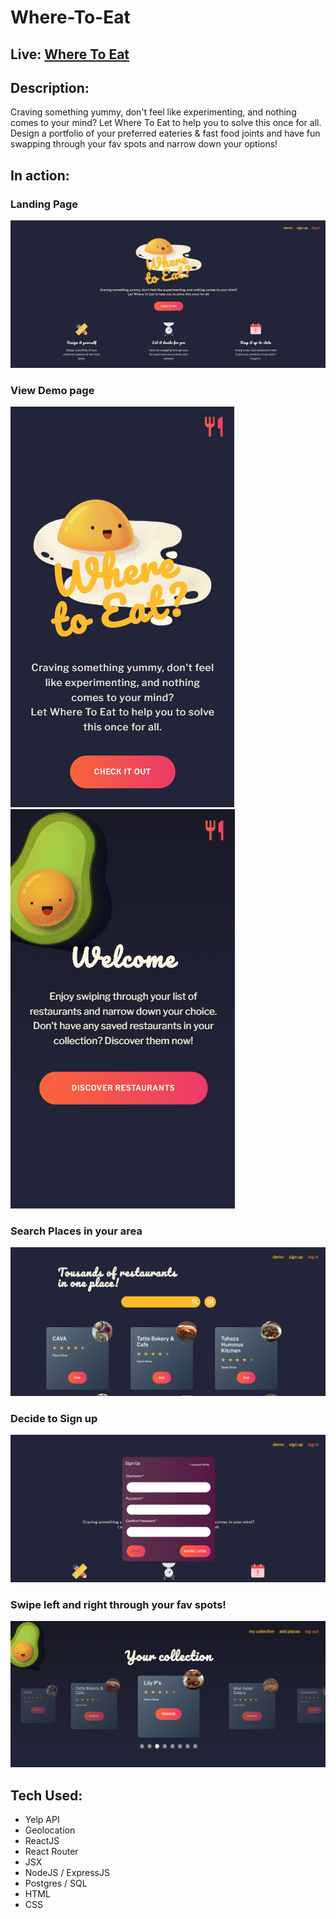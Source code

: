 # Where-To-Eat

## Live: [Where To Eat](https://where-to-eat.now.sh/)

## Description:
Craving something yummy, don't feel like experimenting, and nothing comes to your mind? Let Where To Eat to help you to solve this once for all. Design a portfolio of your preferred eateries & fast food joints and have fun swapping through your fav spots and narrow down your options!

## In action:

### Landing Page
![alt text](visuals/visual1.png)

### View Demo page
![alt text](visuals/visual2.png)   ![alt text](visuals/visual5.png) 

### Search Places in your area
![alt text](visuals/visual3.png)
 
### Decide to Sign up
![alt text](visuals/visual4.png)

### Swipe left and right through your fav spots! 
![alt text](visuals/visual6.png)

## Tech Used:
* Yelp API
* Geolocation
* ReactJS
* React Router
* JSX
* NodeJS / ExpressJS
* Postgres / SQL
* HTML
* CSS
